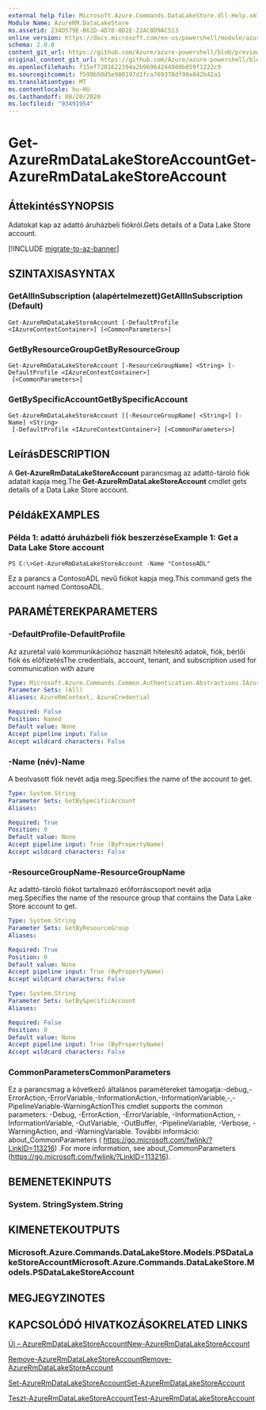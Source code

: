 ```yaml
---
external help file: Microsoft.Azure.Commands.DataLakeStore.dll-Help.xml
Module Name: AzureRM.DataLakeStore
ms.assetid: 234D579E-B62D-4D70-8D2E-22AC0D9AC513
online version: https://docs.microsoft.com/en-us/powershell/module/azurerm.datalakestore/get-azurermdatalakestoreaccount
schema: 2.0.0
content_git_url: https://github.com/Azure/azure-powershell/blob/preview/src/ResourceManager/DataLakeStore/Commands.DataLakeStore/help/Get-AzureRmDataLakeStoreAccount.md
original_content_git_url: https://github.com/Azure/azure-powershell/blob/preview/src/ResourceManager/DataLakeStore/Commands.DataLakeStore/help/Get-AzureRmDataLakeStoreAccount.md
ms.openlocfilehash: f15ef7201622394a2b96964244980b059f1222c9
ms.sourcegitcommit: f599b50d5e980197d1fca769378df90a842b42a1
ms.translationtype: MT
ms.contentlocale: hu-HU
ms.lasthandoff: 08/20/2020
ms.locfileid: "93491954"
---
```

# <span data-ttu-id="76abe-101">Get-AzureRmDataLakeStoreAccount</span><span class="sxs-lookup"><span data-stu-id="76abe-101">Get-AzureRmDataLakeStoreAccount</span></span>

## <span data-ttu-id="76abe-102">Áttekintés</span><span class="sxs-lookup"><span data-stu-id="76abe-102">SYNOPSIS</span></span>
<span data-ttu-id="76abe-103">Adatokat kap az adattó áruházbeli fiókról.</span><span class="sxs-lookup"><span data-stu-id="76abe-103">Gets details of a Data Lake Store account.</span></span>

[!INCLUDE [migrate-to-az-banner](../../includes/migrate-to-az-banner.md)]

## <span data-ttu-id="76abe-104">SZINTAXISA</span><span class="sxs-lookup"><span data-stu-id="76abe-104">SYNTAX</span></span>

### <span data-ttu-id="76abe-105">GetAllInSubscription (alapértelmezett)</span><span class="sxs-lookup"><span data-stu-id="76abe-105">GetAllInSubscription (Default)</span></span>
```
Get-AzureRmDataLakeStoreAccount [-DefaultProfile <IAzureContextContainer>] [<CommonParameters>]
```

### <span data-ttu-id="76abe-106">GetByResourceGroup</span><span class="sxs-lookup"><span data-stu-id="76abe-106">GetByResourceGroup</span></span>
```
Get-AzureRmDataLakeStoreAccount [-ResourceGroupName] <String> [-DefaultProfile <IAzureContextContainer>]
 [<CommonParameters>]
```

### <span data-ttu-id="76abe-107">GetBySpecificAccount</span><span class="sxs-lookup"><span data-stu-id="76abe-107">GetBySpecificAccount</span></span>
```
Get-AzureRmDataLakeStoreAccount [[-ResourceGroupName] <String>] [-Name] <String>
 [-DefaultProfile <IAzureContextContainer>] [<CommonParameters>]
```

## <span data-ttu-id="76abe-108">Leírás</span><span class="sxs-lookup"><span data-stu-id="76abe-108">DESCRIPTION</span></span>
<span data-ttu-id="76abe-109">A **Get-AzureRmDataLakeStoreAccount** parancsmag az adattó-tároló fiók adatait kapja meg.</span><span class="sxs-lookup"><span data-stu-id="76abe-109">The **Get-AzureRmDataLakeStoreAccount** cmdlet gets details of a Data Lake Store account.</span></span>

## <span data-ttu-id="76abe-110">Példák</span><span class="sxs-lookup"><span data-stu-id="76abe-110">EXAMPLES</span></span>

### <span data-ttu-id="76abe-111">Példa 1: adattó áruházbeli fiók beszerzése</span><span class="sxs-lookup"><span data-stu-id="76abe-111">Example 1: Get a Data Lake Store account</span></span>
```
PS C:\>Get-AzureRmDataLakeStoreAccount -Name "ContosoADL"
```

<span data-ttu-id="76abe-112">Ez a parancs a ContosoADL nevű fiókot kapja meg.</span><span class="sxs-lookup"><span data-stu-id="76abe-112">This command gets the account named ContosoADL.</span></span>

## <span data-ttu-id="76abe-113">PARAMÉTEREK</span><span class="sxs-lookup"><span data-stu-id="76abe-113">PARAMETERS</span></span>

### <span data-ttu-id="76abe-114">-DefaultProfile</span><span class="sxs-lookup"><span data-stu-id="76abe-114">-DefaultProfile</span></span>
<span data-ttu-id="76abe-115">Az azuretal való kommunikációhoz használt hitelesítő adatok, fiók, bérlői fiók és előfizetés</span><span class="sxs-lookup"><span data-stu-id="76abe-115">The credentials, account, tenant, and subscription used for communication with azure</span></span>

```yaml
Type: Microsoft.Azure.Commands.Common.Authentication.Abstractions.IAzureContextContainer
Parameter Sets: (All)
Aliases: AzureRmContext, AzureCredential

Required: False
Position: Named
Default value: None
Accept pipeline input: False
Accept wildcard characters: False
```

### <span data-ttu-id="76abe-116">-Name (név)</span><span class="sxs-lookup"><span data-stu-id="76abe-116">-Name</span></span>
<span data-ttu-id="76abe-117">A beolvasott fiók nevét adja meg.</span><span class="sxs-lookup"><span data-stu-id="76abe-117">Specifies the name of the account to get.</span></span>

```yaml
Type: System.String
Parameter Sets: GetBySpecificAccount
Aliases:

Required: True
Position: 0
Default value: None
Accept pipeline input: True (ByPropertyName)
Accept wildcard characters: False
```

### <span data-ttu-id="76abe-118">-ResourceGroupName</span><span class="sxs-lookup"><span data-stu-id="76abe-118">-ResourceGroupName</span></span>
<span data-ttu-id="76abe-119">Az adattó-tároló fiókot tartalmazó erőforráscsoport nevét adja meg.</span><span class="sxs-lookup"><span data-stu-id="76abe-119">Specifies the name of the resource group that contains the Data Lake Store account to get.</span></span>

```yaml
Type: System.String
Parameter Sets: GetByResourceGroup
Aliases:

Required: True
Position: 0
Default value: None
Accept pipeline input: True (ByPropertyName)
Accept wildcard characters: False
```

```yaml
Type: System.String
Parameter Sets: GetBySpecificAccount
Aliases:

Required: False
Position: 0
Default value: None
Accept pipeline input: True (ByPropertyName)
Accept wildcard characters: False
```

### <span data-ttu-id="76abe-120">CommonParameters</span><span class="sxs-lookup"><span data-stu-id="76abe-120">CommonParameters</span></span>
<span data-ttu-id="76abe-121">Ez a parancsmag a következő általános paramétereket támogatja:-debug,-ErrorAction,-ErrorVariable,-InformationAction,-InformationVariable,-,-PipelineVariable-WarningAction</span><span class="sxs-lookup"><span data-stu-id="76abe-121">This cmdlet supports the common parameters: -Debug, -ErrorAction, -ErrorVariable, -InformationAction, -InformationVariable, -OutVariable, -OutBuffer, -PipelineVariable, -Verbose, -WarningAction, and -WarningVariable.</span></span> <span data-ttu-id="76abe-122">További információ: about_CommonParameters ( https://go.microsoft.com/fwlink/?LinkID=113216) .</span><span class="sxs-lookup"><span data-stu-id="76abe-122">For more information, see about_CommonParameters (https://go.microsoft.com/fwlink/?LinkID=113216).</span></span>

## <span data-ttu-id="76abe-123">BEMENETEK</span><span class="sxs-lookup"><span data-stu-id="76abe-123">INPUTS</span></span>

### <span data-ttu-id="76abe-124">System. String</span><span class="sxs-lookup"><span data-stu-id="76abe-124">System.String</span></span>

## <span data-ttu-id="76abe-125">KIMENETEK</span><span class="sxs-lookup"><span data-stu-id="76abe-125">OUTPUTS</span></span>

### <span data-ttu-id="76abe-126">Microsoft.Azure.Commands.DataLakeStore.Models.PSDataLakeStoreAccount</span><span class="sxs-lookup"><span data-stu-id="76abe-126">Microsoft.Azure.Commands.DataLakeStore.Models.PSDataLakeStoreAccount</span></span>

## <span data-ttu-id="76abe-127">MEGJEGYZI</span><span class="sxs-lookup"><span data-stu-id="76abe-127">NOTES</span></span>

## <span data-ttu-id="76abe-128">KAPCSOLÓDÓ HIVATKOZÁSOK</span><span class="sxs-lookup"><span data-stu-id="76abe-128">RELATED LINKS</span></span>

[<span data-ttu-id="76abe-129">Új – AzureRmDataLakeStoreAccount</span><span class="sxs-lookup"><span data-stu-id="76abe-129">New-AzureRmDataLakeStoreAccount</span></span>](./New-AzureRmDataLakeStoreAccount.md)

[<span data-ttu-id="76abe-130">Remove-AzureRmDataLakeStoreAccount</span><span class="sxs-lookup"><span data-stu-id="76abe-130">Remove-AzureRmDataLakeStoreAccount</span></span>](./Remove-AzureRmDataLakeStoreAccount.md)

[<span data-ttu-id="76abe-131">Set-AzureRmDataLakeStoreAccount</span><span class="sxs-lookup"><span data-stu-id="76abe-131">Set-AzureRmDataLakeStoreAccount</span></span>](./Set-AzureRmDataLakeStoreAccount.md)

[<span data-ttu-id="76abe-132">Teszt-AzureRmDataLakeStoreAccount</span><span class="sxs-lookup"><span data-stu-id="76abe-132">Test-AzureRmDataLakeStoreAccount</span></span>](./Test-AzureRmDataLakeStoreAccount.md)


